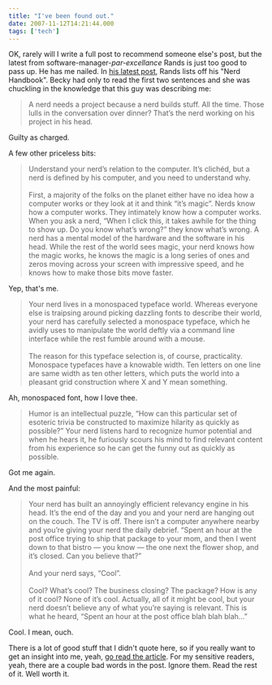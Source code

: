 ```yaml
---
title: "I've been found out."
date: 2007-11-12T14:21:44.000
tags: ['tech']
---
```


OK, rarely will I write a full post to recommend someone else's post, but the latest from software-manager-_par-excellance_ Rands is just too good to pass up. He has me nailed. In [his latest post](http://www.randsinrepose.com/archives/2007/11/11/the_nerd_handbook.html), Rands lists off his "Nerd Handbook". Becky had only to read the first two sentences and she was chuckling in the knowledge that this guy was describing me:

> A nerd needs a project because a nerd builds stuff. All the time. Those lulls in the conversation over dinner? That’s the nerd working on his project in his head.

Guilty as charged.

A few other priceless bits:

> Understand your nerd’s relation to the computer. It’s clichéd, but a nerd is defined by his computer, and you need to understand why.  
> <br/>
> First, a majority of the folks on the planet either have no idea how a computer works or they look at it and think “it’s magic”. Nerds know how a computer works. They intimately know how a computer works. When you ask a nerd, “When I click this, it takes awhile for the thing to show up. Do you know what’s wrong?” they know what’s wrong. A nerd has a mental model of the hardware and the software in his head. While the rest of the world sees magic, your nerd knows how the magic works, he knows the magic is a long series of ones and zeros moving across your screen with impressive speed, and he knows how to make those bits move faster.

Yep, that's me.

> Your nerd lives in a monospaced typeface world. Whereas everyone else is traipsing around picking dazzling fonts to describe their world, your nerd has carefully selected a monospace typeface, which he avidly uses to manipulate the world deftly via a command line interface while the rest fumble around with a mouse.  
> <br/>
> The reason for this typeface selection is, of course, practicality. Monospace typefaces have a knowable width. Ten letters on one line are same width as ten other letters, which puts the world into a pleasant grid construction where X and Y mean something.

Ah, monospaced font, how I love thee.

> Humor is an intellectual puzzle, “How can this particular set of esoteric trivia be constructed to maximize hilarity as quickly as possible?” Your nerd listens hard to recognize humor potential and when he hears it, he furiously scours his mind to find relevant content from his experience so he can get the funny out as quickly as possible.

Got me again.

And the most painful:

> Your nerd has built an annoyingly efficient relevancy engine in his head. It’s the end of the day and you and your nerd are hanging out on the couch. The TV is off. There isn’t a computer anywhere nearby and you’re giving your nerd the daily debrief. “Spent an hour at the post office trying to ship that package to your mom, and then I went down to that bistro — you know — the one next the flower shop, and it’s closed. Can you believe that?”  
> <br/>
> And your nerd says, “Cool”.  
> <br/>
> Cool? What’s cool? The business closing? The package? How is any of it cool? None of it’s cool. Actually, all of it might be cool, but your nerd doesn’t believe any of what you’re saying is relevant. This is what he heard, “Spent an hour at the post office blah blah blah…”

Cool. I mean, ouch.

There is a lot of good stuff that I didn't quote here, so if you really want to get an insight into me, yeah, [go read the article](http://www.randsinrepose.com/archives/2007/11/11/the_nerd_handbook.html). For my sensitive readers, yeah, there are a couple bad words in the post. Ignore them. Read the rest of it. Well worth it.
